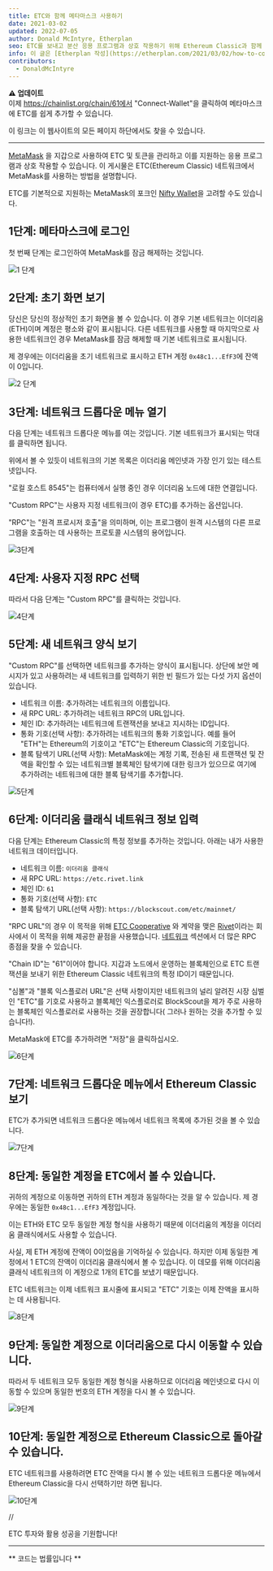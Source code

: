 ```yaml
---
title: ETC와 함께 메타마스크 사용하기
date: 2021-03-02
updated: 2022-07-05
author: Donald McIntyre, Etherplan
seo: ETC를 보내고 분산 응용 프로그램과 상호 작용하기 위해 Ethereum Classic과 함께 MetaMask를 사용하는 방법을 다루는 단계별 가이드입니다.
info: 이 글은 [Etherplan 작성](https://etherplan.com/2021/03/02/how-to-connect-metamask-to-ethereum-classic/15512/)입니다. 더 많은 Ethereum Classic 자습서, 이론 및 암호 화폐 개념을 보려면 [etherplan.com](https://etherplan.com)을 확인하십시오.
contributors:
  - DonaldMcIntyre
---
```


**⚠️ 업데이트**  
이제 https://chainlist.org/chain/61에서 "Connect-Wallet"을 클릭하여 메타마스크에 ETC를 쉽게 추가할 수 있습니다.

이 링크는 이 웹사이트의 모든 페이지 하단에서도 찾을 수 있습니다.

---

[MetaMask](https://metamask.io) 을 지갑으로 사용하여 ETC 및 토큰을 관리하고 이를 지원하는 응용 프로그램과 상호 작용할 수 있습니다. 이 게시물은 ETC(Ethereum Classic) 네트워크에서 MetaMask를 사용하는 방법을 설명합니다.

ETC를 기본적으로 지원하는 MetaMask의 포크인 [Nifty Wallet](https://chrome.google.com/webstore/detail/nifty-wallet/jbdaocneiiinmjbjlgalhcelgbejmnid?ucbcb=1)을 고려할 수도 있습니다.

## 1단계: 메타마스크에 로그인

첫 번째 단계는 로그인하여 MetaMask를 잠금 해제하는 것입니다.

![1 단계](./01.png)

## 2단계: 초기 화면 보기

당신은 당신의 정상적인 초기 화면을 볼 수 있습니다. 이 경우 기본 네트워크는 이더리움(ETH)이며 계정은 평소와 같이 표시됩니다. 다른 네트워크를 사용할 때 마지막으로 사용한 네트워크인 경우 MetaMask를 잠금 해제할 때 기본 네트워크로 표시됩니다.

제 경우에는 이더리움을 초기 네트워크로 표시하고 ETH 계정 `0x48c1...EfF3`에 잔액이 0입니다.

![2 단계](./02.png)

## 3단계: 네트워크 드롭다운 메뉴 열기

다음 단계는 네트워크 드롭다운 메뉴를 여는 것입니다. 기본 네트워크가 표시되는 막대를 클릭하면 됩니다.

위에서 볼 수 있듯이 네트워크의 기본 목록은 이더리움 메인넷과 가장 인기 있는 테스트넷입니다.

"로컬 호스트 8545"는 컴퓨터에서 실행 중인 경우 이더리움 노드에 대한 연결입니다.

"Custom RPC"는 사용자 지정 네트워크(이 경우 ETC)를 추가하는 옵션입니다.

"RPC"는 "원격 프로시저 호출"을 의미하며, 이는 프로그램이 원격 시스템의 다른 프로그램을 호출하는 데 사용하는 프로토콜 시스템의 용어입니다.

![3단계](./03.png)

## 4단계: 사용자 지정 RPC 선택

따라서 다음 단계는 "Custom RPC"를 클릭하는 것입니다.

![4단계](./04.png)

## 5단계: 새 네트워크 양식 보기

"Custom RPC"를 선택하면 네트워크를 추가하는 양식이 표시됩니다. 상단에 보안 메시지가 있고 사용하려는 새 네트워크를 입력하기 위한 빈 필드가 있는 다섯 가지 옵션이 있습니다.

- 네트워크 이름: 추가하려는 네트워크의 이름입니다.
- 새 RPC URL: 추가하려는 네트워크 RPC의 URL입니다.
- 체인 ID: 추가하려는 네트워크에 트랜잭션을 보내고 지시하는 ID입니다.
- 통화 기호(선택 사항): 추가하려는 네트워크의 통화 기호입니다. 예를 들어 "ETH"는 Ethereum의 기호이고 "ETC"는 Ethereum Classic의 기호입니다.
- 블록 탐색기 URL(선택 사항): MetaMask에는 계정 기록, 전송된 새 트랜잭션 및 잔액을 확인할 수 있는 네트워크별 블록체인 탐색기에 대한 링크가 있으므로 여기에 추가하려는 네트워크에 대한 블록 탐색기를 추가합니다.

![5단계](./05.png)

## 6단계: 이더리움 클래식 네트워크 정보 입력

다음 단계는 Ethereum Classic의 특정 정보를 추가하는 것입니다. 아래는 내가 사용한 네트워크 데이터입니다.

- 네트워크 이름: `이더리움 클래식`
- 새 RPC URL: `https://etc.rivet.link`
- 체인 ID: `61`
- 통화 기호(선택 사항): `ETC`
- 블록 탐색기 URL(선택 사항): `https://blockscout.com/etc/mainnet/`

"RPC URL"의 경우 이 목적을 위해 [ETC Cooperative](https://etccooperative.org) 와 계약을 맺은 [Rivet](https://rivet.link/)이라는 회사에서 이 목적을 위해 제공한 끝점을 사용했습니다. [네트워크](/network/endpoints) 섹션에서 더 많은 RPC 종점을 찾을 수 있습니다.

"Chain ID"는 "61"이어야 합니다. 지갑과 노드에서 운영하는 블록체인으로 ETC 트랜잭션을 보내기 위한 Ethereum Classic 네트워크의 특정 ID이기 때문입니다.

"심볼"과 "블록 익스플로러 URL"은 선택 사항이지만 네트워크의 널리 알려진 시장 심벌인 "ETC"를 기호로 사용하고 블록체인 익스플로러로 BlockScout을 제가 주로 사용하는 블록체인 익스플로러로 사용하는 것을 권장합니다( 그러나 원하는 것을 추가할 수 있습니다!).

MetaMask에 ETC를 추가하려면 "저장"을 클릭하십시오.

![6단계](./06-rivet.png)

## 7단계: 네트워크 드롭다운 메뉴에서 Ethereum Classic 보기

ETC가 추가되면 네트워크 드롭다운 메뉴에서 네트워크 목록에 추가된 것을 볼 수 있습니다.

![7단계](./07.png)

## 8단계: 동일한 계정을 ETC에서 볼 수 있습니다.

귀하의 계정으로 이동하면 귀하의 ETH 계정과 동일하다는 것을 알 수 있습니다. 제 경우에는 동일한 `0x48c1...EfF3` 계정입니다.

이는 ETH와 ETC 모두 동일한 계정 형식을 사용하기 때문에 이더리움의 계정을 이더리움 클래식에서도 사용할 수 있습니다.

사실, 제 ETH 계정에 잔액이 0이었음을 기억하실 수 있습니다. 하지만 이제 동일한 계정에서 1 ETC의 잔액이 이더리움 클래식에서 볼 수 있습니다. 이 데모를 위해 이더리움 클래식 네트워크의 이 계정으로 1개의 ETC를 보냈기 때문입니다.

ETC 네트워크는 이제 네트워크 표시줄에 표시되고 "ETC" 기호는 이제 잔액을 표시하는 데 사용됩니다.

![8단계](./08.png)

## 9단계: 동일한 계정으로 이더리움으로 다시 이동할 수 있습니다.

따라서 두 네트워크 모두 동일한 계정 형식을 사용하므로 이더리움 메인넷으로 다시 이동할 수 있으며 동일한 번호의 ETH 계정을 다시 볼 수 있습니다.

![9단계](./09.png)

## 10단계: 동일한 계정으로 Ethereum Classic으로 돌아갈 수 있습니다.

ETC 네트워크를 사용하려면 ETC 잔액을 다시 볼 수 있는 네트워크 드롭다운 메뉴에서 Ethereum Classic을 다시 선택하기만 하면 됩니다.

![10단계](./10.png)

//

ETC 투자와 활용 성공을 기원합니다!

---

** 코드는 법률입니다 **
